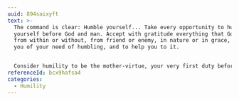 ```yaml
---
uuid: 894saixyft
text: >-
  The command is clear: Humble yourself... Take every opportunity to humble
  yourself before God and man. Accept with gratitude everything that God allows
  from within or without, from friend or enemy, in nature or in grace, to remind
  you of your need of humbling, and to help you to it.


  Consider humility to be the mother-virtue, your very first duty before God, the one constant safeguard of the soul, and set your heart on it as the source of all blessing. The promise is divine and sure. He that humbles himself will be exalted. Be sure you do the one thing God asks, and humble yourself. God will be faithful to do the one thing He promised.
referenceId: bcx9hafsa4
categories:
  - Humility
---
```

